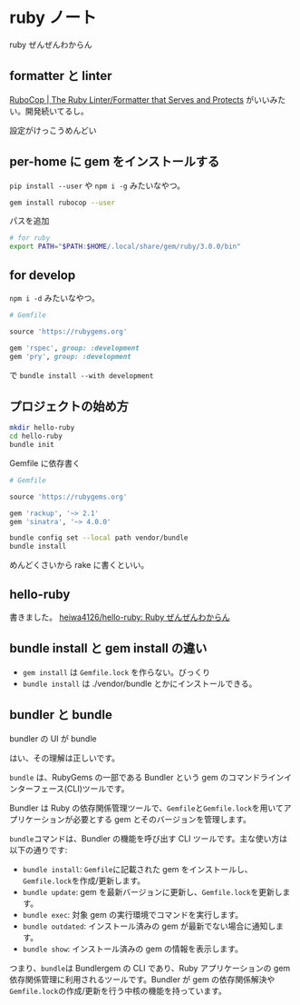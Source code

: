 # ruby ノート

ruby ぜんぜんわからん

## formatter と linter

[RuboCop | The Ruby Linter/Formatter that Serves and Protects](https://rubocop.org/)
がいいみたい。開発続いてるし。

設定がけっこうめんどい

## per-home に gem をインストールする

`pip install --user` や `npm i -g` みたいなやつ。

```sh
gem install rubocop --user
```

パスを追加

```sh
# for ruby
export PATH="$PATH:$HOME/.local/share/gem/ruby/3.0.0/bin"
```

## for develop

`npm i -d` みたいなやつ。

```ruby
# Gemfile

source 'https://rubygems.org'

gem 'rspec', group: :development
gem 'pry', group: :development
```

で `bundle install --with development`

## プロジェクトの始め方

```sh
mkdir hello-ruby
cd hello-ruby
bundle init
```

Gemfile に依存書く

```ruby
# Gemfile

source 'https://rubygems.org'

gem 'rackup', '~> 2.1'
gem 'sinatra', '~> 4.0.0'
```

```sh
bundle config set --local path vendor/bundle
bundle install
```

めんどくさいから rake に書くといい。

## hello-ruby

書きました。
[heiwa4126/hello-ruby: Ruby ぜんぜんわからん](https://github.com/heiwa4126/hello-ruby)

## bundle install と gem install の違い

- `gem install` は `Gemfile.lock` を作らない。びっくり
- `bundle install` は ./vendor/bundle とかにインストールできる。

## bundler と bundle

bundler の UI が bundle

はい、その理解は正しいです。

`bundle` は、RubyGems の一部である Bundler という gem のコマンドラインインターフェース(CLI)ツールです。

Bundler は Ruby の依存関係管理ツールで、`Gemfile`と`Gemfile.lock`を用いてアプリケーションが必要とする gem とそのバージョンを管理します。

`bundle`コマンドは、Bundler の機能を呼び出す CLI ツールです。主な使い方は以下の通りです:

- `bundle install`: `Gemfile`に記載された gem をインストールし、`Gemfile.lock`を作成/更新します。
- `bundle update`: gem を最新バージョンに更新し、`Gemfile.lock`を更新します。
- `bundle exec`: 対象 gem の実行環境でコマンドを実行します。
- `bundle outdated`: インストール済みの gem が最新でない場合に通知します。
- `bundle show`: インストール済みの gem の情報を表示します。

つまり、`bundle`は Bundlergem の CLI であり、Ruby アプリケーションの gem 依存関係管理に利用されるツールです。Bundler が gem の依存関係解決や`Gemfile.lock`の作成/更新を行う中核の機能を持っています。
